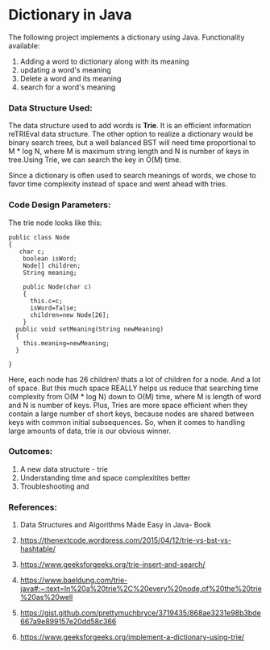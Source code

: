 # Dictionary in Java
The following project implements a dictionary using Java.
Functionality available:
1. Adding a word to dictionary along with its meaning
2. updating a word's meaning
3. Delete a word and its meaning
4. search for a word's meaning


### **Data Structure Used:**

The data structure used to add words is **Trie**. It is an efficient information reTRIEval data structure. The other option to realize a
dictionary would be binary search trees, but a well balanced BST will need time proportional to M * log N, where M is maximum string
length and N is number of keys in tree.Using Trie, we can search the key in O(M) time.

Since a dictionary is often used to search meanings of words, we chose to favor time complexity instead of space and went ahead with
tries. 

### **Code Design Parameters:**

The trie node looks like this:
```
public class Node 
{
   char c;
    boolean isWord;
    Node[] children;
    String meaning;

    public Node(char c)
    {
      this.c=c;
      isWord=false;
      children=new Node[26];
    }
  public void setMeaning(String newMeaning)
  {
    this.meaning=newMeaning;
  }

}
```
Here, each node has 26 children! thats a lot of children for a node. And a lot of space. But this much space REALLY helps us reduce
that searching time complexity from O(M * log N) down to  O(M) time, where M is length of word and N is number of keys. Plus, 
Tries are more space efficient when they contain a large number of short keys, because nodes are shared between keys with common 
initial subsequences. So, when it comes to handling large amounts of data, trie is our obvious winner.

### **Outcomes:**

1. A new data structure - trie
2. Understanding time and space complexitites better
3. Troubleshooting and 



### **References:**

1. Data Structures and Algorithms Made Easy in Java- Book

2. https://thenextcode.wordpress.com/2015/04/12/trie-vs-bst-vs-hashtable/
3. https://www.geeksforgeeks.org/trie-insert-and-search/
4. https://www.baeldung.com/trie-java#:~:text=In%20a%20trie%2C%20every%20node,of%20the%20trie%20as%20well
5. https://gist.github.com/prettymuchbryce/3719435/868ae3231e98b3bde667a9e899157e20dd58c366
6. https://www.geeksforgeeks.org/implement-a-dictionary-using-trie/
